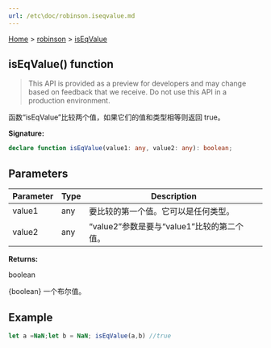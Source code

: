 ```yaml
---
url: /etc\doc/robinson.iseqvalue.md
---
```

[Home](./index.md) > [robinson](./robinson.md) > [isEqValue](./robinson.iseqvalue.md)

## isEqValue() function

> This API is provided as a preview for developers and may change based on feedback that we receive. Do not use this API in a production environment.

函数“isEqValue”比较两个值，如果它们的值和类型相等则返回 true。

**Signature:**

```typescript
declare function isEqValue(value1: any, value2: any): boolean;
```

## Parameters

|  Parameter | Type | Description |
|  --- | --- | --- |
|  value1 | any | 要比较的第一个值。它可以是任何类型。 |
|  value2 | any | “value2”参数是要与“value1”比较的第二个值。 |

**Returns:**

boolean

{boolean} 一个布尔值。

## Example

```JavaScript
let a =NaN;let b = NaN; isEqValue(a,b) //true
```
